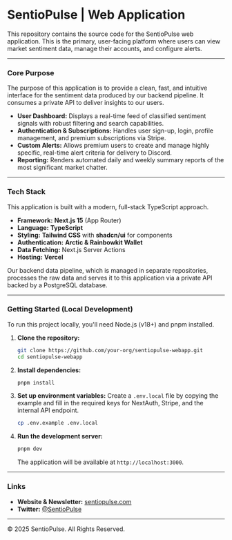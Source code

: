 # SentioPulse | Web Application

This repository contains the source code for the SentioPulse web application. This is the primary, user-facing platform where users can view market sentiment data, manage their accounts, and configure alerts.

-----

### Core Purpose

The purpose of this application is to provide a clean, fast, and intuitive interface for the sentiment data produced by our backend pipeline. It consumes a private API to deliver insights to our users.

  * **User Dashboard:** Displays a real-time feed of classified sentiment signals with robust filtering and search capabilities.
  * **Authentication & Subscriptions:** Handles user sign-up, login, profile management, and premium subscriptions via Stripe.
  * **Custom Alerts:** Allows premium users to create and manage highly specific, real-time alert criteria for delivery to Discord.
  * **Reporting:** Renders automated daily and weekly summary reports of the most significant market chatter.

-----

### Tech Stack

This application is built with a modern, full-stack TypeScript approach.

  * **Framework:** **Next.js 15** (App Router)
  * **Language:** **TypeScript**
  * **Styling:** **Tailwind CSS** with **shadcn/ui** for components
  * **Authentication:** **Arctic & Rainbowkit Wallet**
  * **Data Fetching:** Next.js Server Actions
  * **Hosting:** **Vercel**

Our backend data pipeline, which is managed in separate repositories, processes the raw data and serves it to this application via a private API backed by a PostgreSQL database.

-----

### Getting Started (Local Development)

To run this project locally, you'll need Node.js (v18+) and pnpm installed.

1.  **Clone the repository:**

    ```bash
    git clone https://github.com/your-org/sentiopulse-webapp.git
    cd sentiopulse-webapp
    ```

2.  **Install dependencies:**

    ```bash
    pnpm install
    ```

3.  **Set up environment variables:**
    Create a `.env.local` file by copying the example and fill in the required keys for NextAuth, Stripe, and the internal API endpoint.

    ```bash
    cp .env.example .env.local
    ```

4.  **Run the development server:**

    ```bash
    pnpm dev
    ```

    The application will be available at `http://localhost:3000`.

-----

### Links

  * **Website & Newsletter:** [sentiopulse.com](https://www.sentiopulse.com)
  * **Twitter:** [@SentioPulse](https://twitter.com/SentioPulse)

-----

© 2025 SentioPulse. All Rights Reserved.
